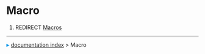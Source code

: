 # Macro
1.  REDIRECT [Macros](Macros.md)



---
![](images/Right_arrow.png) [documentation index](../README.md) > Macro
